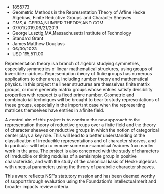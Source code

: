 
* 1855773
* Geometric Methods in the Representation Theory of Affine Hecke Algebras, Finite Reductive Groups, and Character Sheaves
* DMS,ALGEBRA,NUMBER THEORY,AND COM
* 07/01/2019,06/21/2019
* George Lusztig,MA,Massachusetts Institute of Technology
* Standard Grant
* James Matthew Douglass
* 06/30/2023
* USD 195,511.00

Representation theory is a branch of algebra studying symmetries, especially
symmetries of linear mathematical structures, using groups of invertible
matrices. Representation theory of finite groups has numerous applications to
other areas, including number theory and mathematical physics. In this project
the linear structures are themselves finite matrix groups, or more generally
matrix groups whose entries satisfy divisibility properties with respect to a
fixed prime number. Geometric and combinatorial techniques will be brought to
bear to study representations of these groups, especially in the important case
when the representing matrices themselves have entries in a finite field.

A central aim of this project is to continue the new approach to the
representation theory of reductive groups over a finite field and the theory of
character sheaves on reductive groups in which the notion of categorical center
plays a key role. This will lead to a better understanding of the classification
of irreducible representations and of character sheaves, and in particular will
help to remove some non-canonical features from earlier work in the area. The
project is also concerned with the study of characters of irreducible or tilting
modules of a semisimple group in positive characteristic, and with the study of
the canonical basis of Hecke algebras with unequal parameters using the theory
of parabolic character sheaves.

This award reflects NSF's statutory mission and has been deemed worthy of
support through evaluation using the Foundation's intellectual merit and broader
impacts review criteria.
